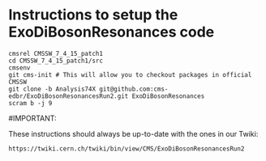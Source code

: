 Instructions to setup the ExoDiBosonResonances code
========

```
cmsrel CMSSW_7_4_15_patch1
cd CMSSW_7_4_15_patch1/src
cmsenv
git cms-init # This will allow you to checkout packages in official CMSSW
git clone -b Analysis74X git@github.com:cms-edbr/ExoDiBosonResonancesRun2.git ExoDiBosonResonances
scram b -j 9
```

#IMPORTANT: 

These instructions should always be up-to-date with the ones in our Twiki:

`https://twiki.cern.ch/twiki/bin/view/CMS/ExoDiBosonResonancesRun2`
